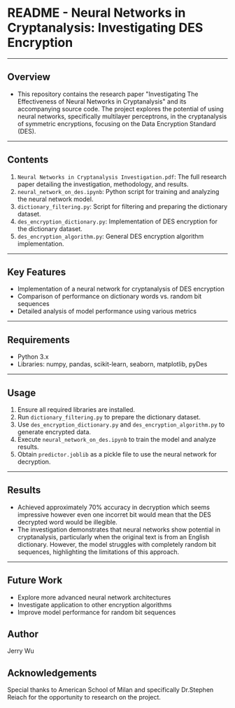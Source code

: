 # README - Neural Networks in Cryptanalysis: Investigating DES Encryption
---
## Overview

- This repository contains the research paper "Investigating The Effectiveness of Neural Networks in Cryptanalysis" and its accompanying source code. The project explores the potential of using neural networks, specifically multilayer perceptrons, in the cryptanalysis of symmetric encryptions, focusing on the Data Encryption Standard (DES).
---
## Contents
1. `Neural Networks in Cryptanalysis Investigation.pdf`: The full research paper detailing the investigation, methodology, and results.
2. `neural_network_on_des.ipynb`: Python script for training and analyzing the neural network model.
3. `dictionary_filtering.py`: Script for filtering and preparing the dictionary dataset.
4. `des_encryption_dictionary.py`: Implementation of DES encryption for the dictionary dataset.
5. `des_encryption_algorithm.py`: General DES encryption algorithm implementation.
---
## Key Features
- Implementation of a neural network for cryptanalysis of DES encryption
- Comparison of performance on dictionary words vs. random bit sequences
- Detailed analysis of model performance using various metrics
---
## Requirements
- Python 3.x
- Libraries: numpy, pandas, scikit-learn, seaborn, matplotlib, pyDes
---
## Usage
1. Ensure all required libraries are installed.
2. Run `dictionary_filtering.py` to prepare the dictionary dataset. 
3. Use `des_encryption_dictionary.py` and `des_encryption_algorithm.py` to generate encrypted data.
4. Execute `neural_network_on_des.ipynb` to train the model and analyze results.
5. Obtain `predictor.joblib` as a pickle file to use the neural network for decryption.
---
## Results

- Achieved approximately 70% accuracy in decryption which seems impressive however even one incorret bit would mean that the DES decrypted word would be illegible.
- The investigation demonstrates that neural networks show potential in cryptanalysis, particularly when the original text is from an English dictionary. However, the model struggles with completely random bit sequences, highlighting the limitations of this approach.
---
## Future Work
- Explore more advanced neural network architectures
- Investigate application to other encryption algorithms
- Improve model performance for random bit sequences

## Author
Jerry Wu

## Acknowledgements
Special thanks to American School of Milan and specifically Dr.Stephen Reiach for the opportunity to research on the project.
